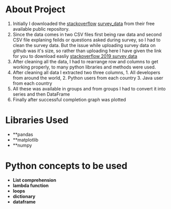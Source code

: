 # About Project
1. Initially I downloaded the [stackoverflow](https://stackoverflow.com/) [survey_data](https://insights.stackoverflow.com/survey) from their free available public repository.
2. Since the data comes in two CSV files first being raw data and second CSV file explaning feilds or questions asked during survey, so I had to clean the survey data. But the issue while 
uploading survey data on github was it's size, so rather than uploading here I have given the link for you to download easliy [stackoverflow 2019 survey data](https://insights.stackoverflow.com/survey)
3. After cleaning all the data, I had to rearrange row and columns to get working properly, to many python libraries and methods were used.
4. After cleaning all data I extracted two three columns, 1. All developers from around the world, 2. Python users from each country 3. Java user from each country
5. All these was available in groups and from groups I had to convert it into series and then DataFrame
6. Finally after successful completion graph was plotted

# Libraries Used
 - **pandas
 - **matplotlib
 - **numpy
 
 # Python concepts to be used
 - **List comprehension**
 - **lambda function**
 - **loops**
 - **dictionary**
 - **dataframe**
